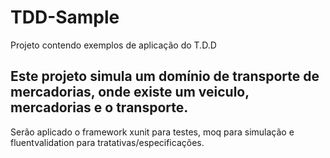 # TDD-Sample
Projeto contendo exemplos de aplicação do T.D.D

## Este projeto simula um domínio de transporte de mercadorias, onde existe um veiculo, mercadorias e o transporte.

Serão aplicado o framework xunit para testes, moq para simulação e fluentvalidation para tratativas/especificações.
